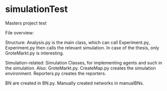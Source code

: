 # simulationTest
Masters project test

File overview:

Structure: Analysis.py is the main class, which can call Experiment.py, Experiment.py then calls the relevant simulation. In case of the thesis, only GroteMarkt.py is interesting.


Simulation-related: Simulation Classes, for implementing agents and such in the simulation. Also: GroteMarkt.py. CreateMap.py creates the simulation environment. Reporters.py creates the reporters.

BN are created in BN.py. Manually created networks in manualBNs.
